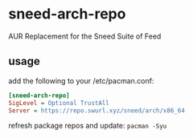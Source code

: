# sneed-arch-repo

AUR Replacement for the Sneed Suite of Feed

## usage
add the following to your /etc/pacman.conf:
```ini
[sneed-arch-repo]
SigLevel = Optional TrustAll
Server = https://repo.swurl.xyz/sneed/arch/x86_64
```
refresh package repos and update: `pacman -Syu`
